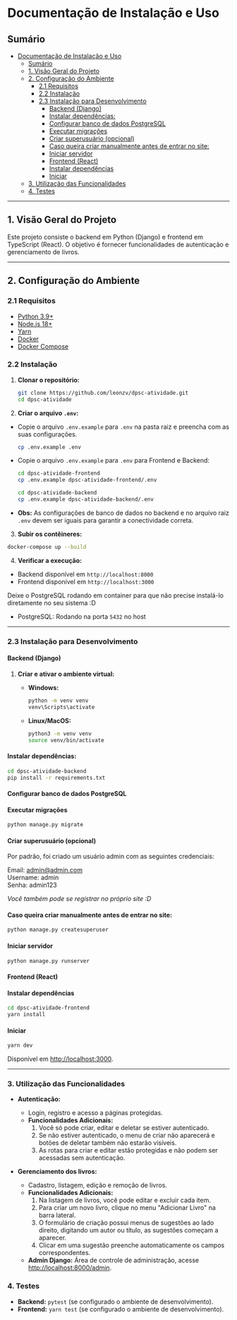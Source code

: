 # Documentação de Instalação e Uso

## Sumário

- [Documentação de Instalação e Uso](#documentação-de-instalação-e-uso)
  - [Sumário](#sumário)
  - [1. Visão Geral do Projeto](#1-visão-geral-do-projeto)
  - [2. Configuração do Ambiente](#2-configuração-do-ambiente)
    - [2.1 Requisitos](#21-requisitos)
    - [2.2 Instalação](#22-instalação)
    - [2.3 Instalação para Desenvolvimento](#23-instalação-para-desenvolvimento)
      - [Backend (Django)](#backend-django)
      - [Instalar dependências:](#instalar-dependências)
      - [Configurar banco de dados PostgreSQL](#configurar-banco-de-dados-postgresql)
      - [Executar migrações](#executar-migrações)
      - [Criar superusuário (opcional)](#criar-superusuário-opcional)
      - [Caso queira criar manualmente antes de entrar no site:](#caso-queira-criar-manualmente-antes-de-entrar-no-site)
      - [Iniciar servidor](#iniciar-servidor)
      - [Frontend (React)](#frontend-react)
      - [Instalar dependências](#instalar-dependências-1)
      - [Iniciar](#iniciar)
  - [3. Utilização das Funcionalidades](#3-utilização-das-funcionalidades)
  - [4. Testes](#4-testes)

---

## 1. Visão Geral do Projeto

Este projeto consiste o backend em Python (Django) e frontend em TypeScript (React). O objetivo é fornecer funcionalidades de autenticação e gerenciamento de livros.

---

## 2. Configuração do Ambiente

### 2.1 Requisitos

- [Python 3.9+](https://www.python.org/downloads/)
- [Node.js 18+](https://nodejs.org/en/download/)
- [Yarn](https://classic.yarnpkg.com/en/docs/install)
- [Docker](https://docs.docker.com/engine/install/)
- [Docker Compose](https://docs.docker.com/compose/install/)

### 2.2 Instalação

1. **Clonar o repositório:**

   ```bash
   git clone https://github.com/leonzv/dpsc-atividade.git
   cd dpsc-atividade
   ```

2. **Criar o arquivo ```.env```:**

- Copie o arquivo ```.env.example``` para ```.env``` na pasta raiz e preencha com as suas configurações.
  
  ```bash
  cp .env.example .env
  ```

- Copie o arquivo ```.env.example``` para ```.env``` para Frontend e Backend:
  
  ```bash
  cd dpsc-atividade-frontend
  cp .env.example dpsc-atividade-frontend/.env 

  cd dpsc-atividade-backend
  cp .env.example dpsc-atividade-backend/.env
  ```

- **Obs:** As configurações de banco de dados no backend e no arquivo raiz `.env` devem ser iguais para garantir a conectividade correta.

3. **Subir os contêineres:**

```bash
docker-compose up --build
```

4. **Verificar a execução:**

- Backend disponível em ```http://localhost:8000```
- Frontend disponível em ```http://localhost:3000```

Deixe o PostgreSQL rodando em container para que não precise instalá-lo diretamente no seu sistema :D

- PostgreSQL: Rodando na porta ```5432``` no host

---

### 2.3 Instalação para Desenvolvimento

#### Backend (Django)

1. **Criar e ativar o ambiente virtual:**

    - **Windows:**

        ```bash
        python -m venv venv
        venv\Scripts\activate
        ```

    - **Linux/MacOS:**

        ```bash
        python3 -m venv venv
        source venv/bin/activate
        ```

#### Instalar dependências:

```bash
cd dpsc-atividade-backend
pip install -r requirements.txt
```

#### Configurar banco de dados PostgreSQL

#### Executar migrações

```bash
python manage.py migrate
```

#### Criar superusuário (opcional)

Por padrão, foi criado um usuário admin com as seguintes credenciais:

Email: <admin@admin.com>  
Username: admin  
Senha: admin123

*Você também pode se registrar no próprio site :D*

#### Caso queira criar manualmente antes de entrar no site:

```bash
python manage.py createsuperuser
```

#### Iniciar servidor

```bash
python manage.py runserver
```

#### Frontend (React)

#### Instalar dependências

```bash
cd dpsc-atividade-frontend
yarn install
```

#### Iniciar

```bash
yarn dev
```

Disponível em <http://localhost:3000>.

---

### 3. Utilização das Funcionalidades

- **Autenticação:**
  - Login, registro e acesso a páginas protegidas.
  - **Funcionalidades Adicionais:**
    1. Você só pode criar, editar e deletar se estiver autenticado.
    2. Se não estiver autenticado, o menu de criar não aparecerá e botões de deletar também não estarão visíveis.
    3. As rotas para criar e editar estão protegidas e não podem ser acessadas sem autenticação.

- **Gerenciamento dos livros:**
  - Cadastro, listagem, edição e remoção de livros.
  - **Funcionalidades Adicionais:**
    1. Na listagem de livros, você pode editar e excluir cada item.
    2. Para criar um novo livro, clique no menu "Adicionar Livro" na barra lateral.
    3. O formulário de criação possui menus de sugestões ao lado direito, digitando um autor ou título, as sugestões começam a aparecer.
    4. Clicar em uma sugestão preenche automaticamente os campos correspondentes.
  - **Admin Django:** Área de controle de administração, acesse <http://localhost:8000/admin>.

### 4. Testes

- **Backend:** ```pytest``` (se configurado o ambiente de desenvolvimento).
- **Frontend:** ```yarn test``` (se configurado o ambiente de desenvolvimento).
